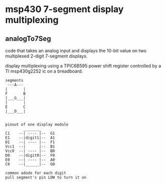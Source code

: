  msp430 7-segment display multiplexing
=================

 analogTo7Seg
-------------
code that takes an analog input and displays the 10-bit value on two multiplexed 2-digit 7-segment displays.


display multiplexing using a TPIC6B595 power shift register
controlled by a TI msp430g2252 ic on a breadboard.

    segments
     ---A---
    |       |
    F       B
    |___G___|
    |       |
    E       C
    |___D___|


    pinout of one display module
            ________     
    C1    --| ---- |--  G1
    E1    --|digit1|--  A1
    D1    --| ---- |--  F1
    Vcc1  --|      |--  B1
    Vcc0  --| ---- |--  B0
    D0    --|digit0|--  F0
    E0    --| ---- |--  A0
    C0    --|______|--  G0
    
    common adode for each digit
    pull segment's pin LOW to turn it on
